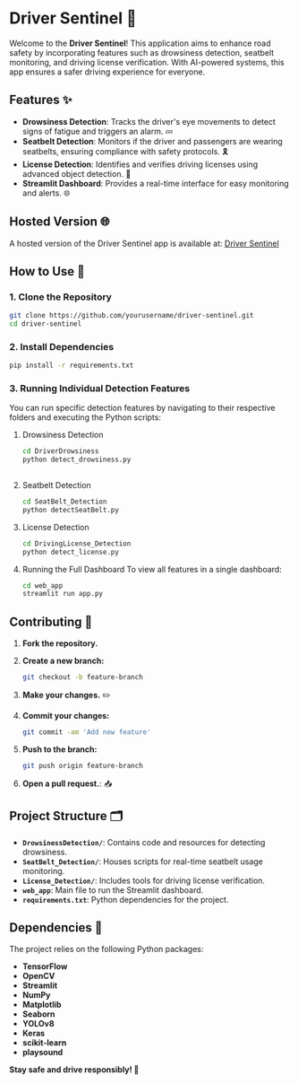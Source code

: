 # Driver Sentinel 🚗

Welcome to the **Driver Sentinel**! This application aims to enhance road safety by incorporating features such as drowsiness detection, seatbelt monitoring, and driving license verification. With AI-powered systems, this app ensures a safer driving experience for everyone.

## Features ✨

- **Drowsiness Detection**: Tracks the driver's eye movements to detect signs of fatigue and triggers an alarm. 💤  
- **Seatbelt Detection**: Monitors if the driver and passengers are wearing seatbelts, ensuring compliance with safety protocols. 🎗️  
- **License Detection**: Identifies and verifies driving licenses using advanced object detection. 📜  
- **Streamlit Dashboard**: Provides a real-time interface for easy monitoring and alerts. 🌐  

## Hosted Version 🌐

A hosted version of the Driver Sentinel app is available at: [Driver Sentinel](https://driversentinel.streamlit.app/)

## How to Use 🚀

### 1. Clone the Repository  
   ```bash
   git clone https://github.com/yourusername/driver-sentinel.git
   cd driver-sentinel
   ```
### 2. Install Dependencies
  ```bash
  pip install -r requirements.txt
  ```
### 3. Running Individual Detection Features
You can run specific detection features by navigating to their respective folders and executing the Python scripts:
1. Drowsiness Detection
    ```bash
    cd DriverDrowsiness
    python detect_drowsiness.py
  
    ```
2. Seatbelt Detection
    ```bash
    cd SeatBelt_Detection
    python detectSeatBelt.py
    ```
3. License Detection
    ```bash
    cd DrivingLicense_Detection
    python detect_license.py
    ```
4. Running the Full Dashboard
   To view all features in a single dashboard:
     ```bash
     cd web_app
     streamlit run app.py
     ```

## Contributing 🤝

1. **Fork the repository.**
   
2. **Create a new branch:**
   
    ```bash
    git checkout -b feature-branch
    ```
3. **Make your changes.** ✏️
   
4. **Commit your changes:**
    ```bash
    git commit -am 'Add new feature'
    ```
5. **Push to the branch:**
   
    ```bash
    git push origin feature-branch
    ```
6. **Open a pull request.**: 📥

## Project Structure 🗂️

- **`DrowsinessDetection/`**: Contains code and resources for detecting drowsiness.
- **`SeatBelt_Detection/`**: Houses scripts for real-time seatbelt usage monitoring.
- **`License_Detection/`**: Includes tools for driving license verification.
- **`web_app`**: Main file to run the Streamlit dashboard.
- **`requirements.txt`**: Python dependencies for the project.

## Dependencies 🧩

The project relies on the following Python packages:

- **TensorFlow**
- **OpenCV**
- **Streamlit**
- **NumPy**
- **Matplotlib**
- **Seaborn**
- **YOLOv8**
- **Keras**
- **scikit-learn**
- **playsound**

**Stay safe and drive responsibly! 🚦**

